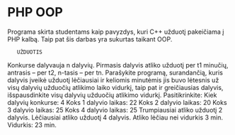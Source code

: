 # PHP OOP
Programa skirta studentams kaip pavyzdys, kuri C++ užduotį pakeičiama į PHP kalbą. 
Taip pat šis darbas yra sukurtas taikant OOP.

       UŽDUOTIS

Konkurse dalyvauja n dalyvių. Pirmasis dalyvis atliko užduotį per t1 minučių, antrasis – per t2,
n-tasis – per tn. Parašykite programą, surandančią, kuris dalyvis įveikė užduotį lėčiausiai ir keliomis
minutėmis jis buvo lėtesnis už visų dalyvių užduočių atlikimo laiko vidurkį, taip pat ir greičiausias dalyvis,
išspausdinkite visų dalyvių užduočių atlikimo vidurkį.
Pasitikrinkite:
	Kiek dalyvių konkurse: 4
	Koks 1 dalyvio laikas: 22
	Koks 2 dalyvio laikas: 20
	Koks 3 dalyvio laikas: 25
	Koks 4 dalyvio laikas: 25
Trumpiausiai atliko užduotį 2 dalyvis.
Lėčiausiai atliko užduotį 4 dalyvis. 
Atliko lėčiau nei vidurkis 3 min. 
Vidurkis: 23 min.
